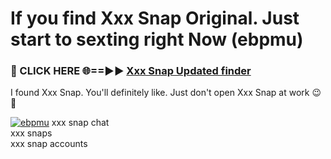 # If you find Xxx Snap Original. Just start to sexting right Now (ebpmu)

<h3>🔴 CLICK HERE 🌐==►► <a href="https://tinyurl.com/mtbk5fxa" rel="nofollow">Xxx Snap Updated finder</a></h3>

I found Xxx Snap. You'll definitely like. Just don't open Xxx Snap at work 😉💬

[![ebpmu](https://i.imgur.com/Q8WKrnY.jpeg)](https://tinyurl.com/mtbk5fxa)
xxx snap chat<br>
xxx snaps<br>
xxx snap accounts